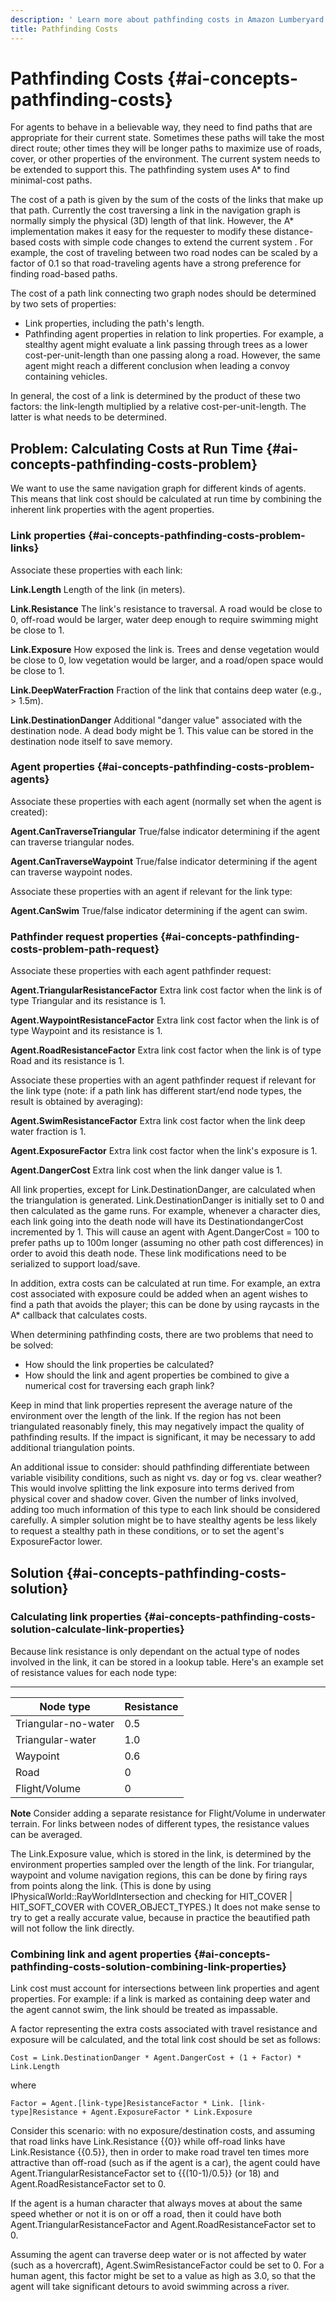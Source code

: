 ```yaml
---
description: ' Learn more about pathfinding costs in Amazon Lumberyard. '
title: Pathfinding Costs
---
```

# Pathfinding Costs {#ai-concepts-pathfinding-costs}

For agents to behave in a believable way, they need to find paths that are appropriate for their current state\. Sometimes these paths will take the most direct route; other times they will be longer paths to maximize use of roads, cover, or other properties of the environment\. The current system needs to be extended to support this\. The pathfinding system uses A\* to find minimal\-cost paths\.

The cost of a path is given by the sum of the costs of the links that make up that path\. Currently the cost traversing a link in the navigation graph is normally simply the physical \(3D\) length of that link\. However, the A\* implementation makes it easy for the requester to modify these distance\-based costs with simple code changes to extend the current system \. For example, the cost of traveling between two road nodes can be scaled by a factor of 0\.1 so that road\-traveling agents have a strong preference for finding road\-based paths\.

The cost of a path link connecting two graph nodes should be determined by two sets of properties:
+ Link properties, including the path's length\.
+ Pathfinding agent properties in relation to link properties\. For example, a stealthy agent might evaluate a link passing through trees as a lower cost\-per\-unit\-length than one passing along a road\. However, the same agent might reach a different conclusion when leading a convoy containing vehicles\.

In general, the cost of a link is determined by the product of these two factors: the link\-length multiplied by a relative cost\-per\-unit\-length\. The latter is what needs to be determined\.

## Problem: Calculating Costs at Run Time {#ai-concepts-pathfinding-costs-problem}

We want to use the same navigation graph for different kinds of agents\. This means that link cost should be calculated at run time by combining the inherent link properties with the agent properties\.

### Link properties {#ai-concepts-pathfinding-costs-problem-links}

Associate these properties with each link:

**Link\.Length**
Length of the link \(in meters\)\.

**Link\.Resistance**
The link's resistance to traversal\. A road would be close to 0, off\-road would be larger, water deep enough to require swimming might be close to 1\.

**Link\.Exposure**
How exposed the link is\. Trees and dense vegetation would be close to 0, low vegetation would be larger, and a road/open space would be close to 1\.

**Link\.DeepWaterFraction**
Fraction of the link that contains deep water \(e\.g\., > 1\.5m\)\.

**Link\.DestinationDanger**
Additional "danger value" associated with the destination node\. A dead body might be 1\. This value can be stored in the destination node itself to save memory\.

### Agent properties {#ai-concepts-pathfinding-costs-problem-agents}

Associate these properties with each agent \(normally set when the agent is created\):

**Agent\.CanTraverseTriangular**
True/false indicator determining if the agent can traverse triangular nodes\.

**Agent\.CanTraverseWaypoint**
True/false indicator determining if the agent can traverse waypoint nodes\.

Associate these properties with an agent if relevant for the link type:

**Agent\.CanSwim**
True/false indicator determining if the agent can swim\.

### Pathfinder request properties {#ai-concepts-pathfinding-costs-problem-path-request}

Associate these properties with each agent pathfinder request:

**Agent\.TriangularResistanceFactor**
Extra link cost factor when the link is of type Triangular and its resistance is 1\.

**Agent\.WaypointResistanceFactor**
Extra link cost factor when the link is of type Waypoint and its resistance is 1\.

**Agent\.RoadResistanceFactor**
Extra link cost factor when the link is of type Road and its resistance is 1\.

Associate these properties with an agent pathfinder request if relevant for the link type \(note: if a path link has different start/end node types, the result is obtained by averaging\):

**Agent\.SwimResistanceFactor**
Extra link cost factor when the link deep water fraction is 1\.

**Agent\.ExposureFactor**
Extra link cost factor when the link's exposure is 1\.

**Agent\.DangerCost**
Extra link cost when the link danger value is 1\.

All link properties, except for Link\.DestinationDanger, are calculated when the triangulation is generated\. Link\.DestinationDanger is initially set to 0 and then calculated as the game runs\. For example, whenever a character dies, each link going into the death node will have its DestinationdangerCost incremented by 1\. This will cause an agent with Agent\.DangerCost = 100 to prefer paths up to 100m longer \(assuming no other path cost differences\) in order to avoid this death node\. These link modifications need to be serialized to support load/save\.

In addition, extra costs can be calculated at run time\. For example, an extra cost associated with exposure could be added when an agent wishes to find a path that avoids the player; this can be done by using raycasts in the A\* callback that calculates costs\.

When determining pathfinding costs, there are two problems that need to be solved:
+ How should the link properties be calculated?
+ How should the link and agent properties be combined to give a numerical cost for traversing each graph link?

Keep in mind that link properties represent the average nature of the environment over the length of the link\. If the region has not been triangulated reasonably finely, this may negatively impact the quality of pathfinding results\. If the impact is significant, it may be necessary to add additional triangulation points\.

An additional issue to consider: should pathfinding differentiate between variable visibility conditions, such as night vs\. day or fog vs\. clear weather? This would involve splitting the link exposure into terms derived from physical cover and shadow cover\. Given the number of links involved, adding too much information of this type to each link should be considered carefully\. A simpler solution might be to have stealthy agents be less likely to request a stealthy path in these conditions, or to set the agent's ExposureFactor lower\.

## Solution {#ai-concepts-pathfinding-costs-solution}

### Calculating link properties {#ai-concepts-pathfinding-costs-solution-calculate-link-properties}

Because link resistance is only dependant on the actual type of nodes involved in the link, it can be stored in a lookup table\. Here's an example set of resistance values for each node type:


****

| Node type | Resistance |
| --- | --- |
| Triangular\-no\-water  | 0\.5  |
| Triangular\-water  | 1\.0  |
| Waypoint | 0\.6 |
| Road | 0 |
| Flight/Volume | 0  |

**Note**
Consider adding a separate resistance for Flight/Volume in underwater terrain\.
For links between nodes of different types, the resistance values can be averaged\.

The Link\.Exposure value, which is stored in the link, is determined by the environment properties sampled over the length of the link\. For triangular, waypoint and volume navigation regions, this can be done by firing rays from points along the link\. \(This is done by using IPhysicalWorld::RayWorldIntersection and checking for HIT\_COVER \| HIT\_SOFT\_COVER with COVER\_OBJECT\_TYPES\.\) It does not make sense to try to get a really accurate value, because in practice the beautified path will not follow the link directly\.

### Combining link and agent properties {#ai-concepts-pathfinding-costs-solution-combining-link-properties}

Link cost must account for intersections between link properties and agent properties\. For example: if a link is marked as containing deep water and the agent cannot swim, the link should be treated as impassable\.

A factor representing the extra costs associated with travel resistance and exposure will be calculated, and the total link cost should be set as follows:

```
Cost = Link.DestinationDanger * Agent.DangerCost + (1 + Factor) * Link.Length
```

where

```
Factor = Agent.[link-type]ResistanceFactor * Link. [link-type]Resistance + Agent.ExposureFactor * Link.Exposure
```

Consider this scenario: with no exposure/destination costs, and assuming that road links have Link\.Resistance \{\{0\}\} while off\-road links have Link\.Resistance \{\{0\.5\}\}, then in order to make road travel ten times more attractive than off\-road \(such as if the agent is a car\), the agent could have Agent\.TriangularResistanceFactor set to \{\{\(10\-1\)/0\.5\}\} \(or 18\) and Agent\.RoadResistanceFactor set to 0\.

If the agent is a human character that always moves at about the same speed whether or not it is on or off a road, then it could have both Agent\.TriangularResistanceFactor and Agent\.RoadResistanceFactor set to 0\.

Assuming the agent can traverse deep water or is not affected by water \(such as a hovercraft\), Agent\.SwimResistanceFactor could be set to 0\. For a human agent, this factor might be set to a value as high as 3\.0, so that the agent will take significant detours to avoid swimming across a river\.